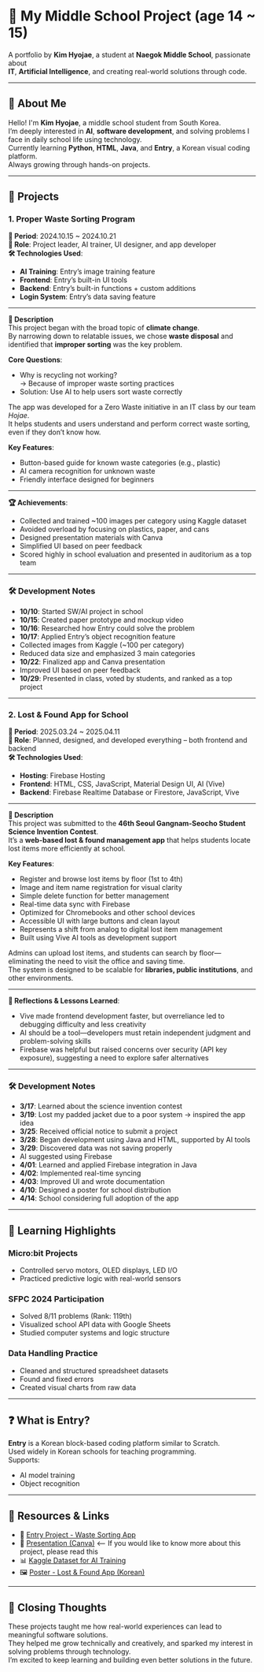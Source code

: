 # 📘 My Middle School Project (age 14 ~ 15)

A portfolio by **Kim Hyojae**, a student at **Naegok Middle School**, passionate about  
**IT**, **Artificial Intelligence**, and creating real-world solutions through code.

---

## 👋 About Me

Hello! I'm **Kim Hyojae**, a middle school student from South Korea.  
I’m deeply interested in **AI**, **software development**, and solving problems I face in daily school life using technology.  
Currently learning **Python**, **HTML**, **Java**, and **Entry**, a Korean visual coding platform.  
Always growing through hands-on projects.

---

## 📂 Projects

### 1. Proper Waste Sorting Program

**📅 Period**: 2024.10.15 ~ 2024.10.21  
**🎯 Role**: Project leader, AI trainer, UI designer, and app developer  
**🛠 Technologies Used**:  
- **AI Training**: Entry’s image training feature  
- **Frontend**: Entry’s built-in UI tools  
- **Backend**: Entry’s built-in functions + custom additions  
- **Login System**: Entry’s data saving feature  

---

**📖 Description**  
This project began with the broad topic of **climate change**.  
By narrowing down to relatable issues, we chose **waste disposal** and identified that **improper sorting** was the key problem.

**Core Questions**:
- Why is recycling not working?  
  → Because of improper waste sorting practices  
- Solution: Use AI to help users sort waste correctly

The app was developed for a Zero Waste initiative in an IT class by our team *Hojae*.  
It helps students and users understand and perform correct waste sorting, even if they don’t know how.

**Key Features**:
- Button-based guide for known waste categories (e.g., plastic)  
- AI camera recognition for unknown waste  
- Friendly interface designed for beginners  

---

**🏆 Achievements**:
- Collected and trained ~100 images per category using Kaggle dataset  
- Avoided overload by focusing on plastics, paper, and cans  
- Designed presentation materials with Canva  
- Simplified UI based on peer feedback  
- Scored highly in school evaluation and presented in auditorium as a top team

---

### 🛠 Development Notes

- **10/10**: Started SW/AI project in school  
- **10/15**: Created paper prototype and mockup video  
- **10/16**: Researched how Entry could solve the problem  
- **10/17**: Applied Entry’s object recognition feature  
- Collected images from Kaggle (~100 per category)  
- Reduced data size and emphasized 3 main categories  
- **10/22**: Finalized app and Canva presentation  
- Improved UI based on peer feedback  
- **10/29**: Presented in class, voted by students, and ranked as a top project

---

### 2. Lost & Found App for School

**📅 Period**: 2025.03.24 ~ 2025.04.11  
**🎯 Role**: Planned, designed, and developed everything – both frontend and backend  
**🛠 Technologies Used**:  
- **Hosting**: Firebase Hosting  
- **Frontend**: HTML, CSS, JavaScript, Material Design UI, AI (Vive)  
- **Backend**: Firebase Realtime Database or Firestore, JavaScript, Vive  

---

**📖 Description**  
This project was submitted to the **46th Seoul Gangnam-Seocho Student Science Invention Contest**.  
It’s a **web-based lost & found management app** that helps students locate lost items more efficiently at school.

**Key Features**:
- Register and browse lost items by floor (1st to 4th)  
- Image and item name registration for visual clarity  
- Simple delete function for better management  
- Real-time data sync with Firebase  
- Optimized for Chromebooks and other school devices  
- Accessible UI with large buttons and clean layout  
- Represents a shift from analog to digital lost item management  
- Built using Vive AI tools as development support  

Admins can upload lost items, and students can search by floor—eliminating the need to visit the office and saving time.  
The system is designed to be scalable for **libraries, public institutions**, and other environments.

---

**🧠 Reflections & Lessons Learned**:
- Vive made frontend development faster, but overreliance led to debugging difficulty and less creativity  
- AI should be a tool—developers must retain independent judgment and problem-solving skills  
- Firebase was helpful but raised concerns over security (API key exposure), suggesting a need to explore safer alternatives

---

### 🛠 Development Notes

- **3/17**: Learned about the science invention contest  
- **3/19**: Lost my padded jacket due to a poor system → inspired the app idea  
- **3/25**: Received official notice to submit a project  
- **3/28**: Began development using Java and HTML, supported by AI tools  
- **3/29**: Discovered data was not saving properly  
- AI suggested using Firebase  
- **4/01**: Learned and applied Firebase integration in Java  
- **4/02**: Implemented real-time syncing  
- **4/03**: Improved UI and wrote documentation  
- **4/10**: Designed a poster for school distribution  
- **4/14**: School considering full adoption of the app


---

## 💫 Learning Highlights

### Micro:bit Projects  
- Controlled servo motors, OLED displays, LED I/O  
- Practiced predictive logic with real-world sensors

### SFPC 2024 Participation  
- Solved 8/11 problems (Rank: 119th)  
- Visualized school API data with Google Sheets  
- Studied computer systems and logic structure

### Data Handling Practice  
- Cleaned and structured spreadsheet datasets  
- Found and fixed errors  
- Created visual charts from raw data

---

## ❓ What is Entry?

**Entry** is a Korean block-based coding platform similar to Scratch.  
Used widely in Korean schools for teaching programming.  
Supports:  
- AI model training  
- Object recognition  

---

## 🎁 Resources & Links

- 🔗 [Entry Project - Waste Sorting App](https://playentry.org/project/671593d4c40ad113746d7067)  
- 🎥 [Presentation (Canva)](https://www.canva.com/design/DAGlgHBqS0U/5Zv8k1mrrHjHVt1lRMjH6w/edit)  <-- If you would like to know more about this project, please read this
- 📊 [Kaggle Dataset for AI Training](https://www.kaggle.com/datasets/asdasdasasdas/garbage-classification)  
- 🖼 [Poster - Lost & Found App (Korean)](https://www.canva.com/design/DAGTPe0au8E/fj4cUME4IcYzAhzeEHhMFg/e)

---

## 🙌 Closing Thoughts

These projects taught me how real-world experiences can lead to meaningful software solutions.  
They helped me grow technically and creatively, and sparked my interest in solving problems through technology.  
I’m excited to keep learning and building even better solutions in the future.
